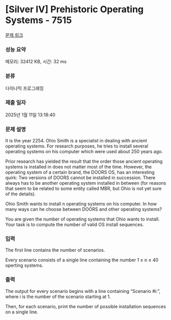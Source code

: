 # [Silver IV] Prehistoric Operating Systems - 7515 

[문제 링크](https://www.acmicpc.net/problem/7515) 

### 성능 요약

메모리: 32412 KB, 시간: 32 ms

### 분류

다이나믹 프로그래밍

### 제출 일자

2025년 1월 11일 13:18:40

### 문제 설명

<p>It is the year 2254. Ohio Smith is a specialist in dealing with ancient operating systems. For research purposes, he tries to install several operating systems on his computer which were used about 250 years ago.</p>

<p>Prior research has yielded the result that the order those ancient operating systems is installed in does not matter most of the time. However, the operating system of a certain brand, the DOORS OS, has an interesting quirk: Two versions of DOORS cannot be installed in succession. There always has to be another operating system installed in between (for reasons that seem to be related to some entity called MBR, but Ohio is not yet sure of the details).</p>

<p>Ohio Smith wants to install n operating systems on his computer. In how many ways can he choose between DOORS and other operating systems?</p>

<p>You are given the number of operating systems that Ohio wants to install. Your task is to compute the number of valid OS install sequences.</p>

### 입력 

 <p>The first line contains the number of scenarios.</p>

<p>Every scenario consists of a single line containing the number 1 ≤ n ≤ 40 operting systems.</p>

### 출력 

 <p>The output for every scenario begins with a line containing “Scenario #i:”, where i is the number of the scenario starting at 1.</p>

<p>Then, for each scenario, print the number of possible installation sequences on a single line.</p>

